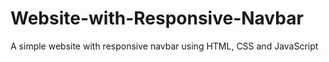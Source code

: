 # Website-with-Responsive-Navbar
A simple website with responsive navbar using HTML, CSS and JavaScript

